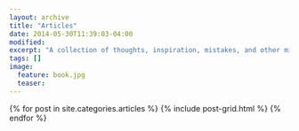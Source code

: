 ```yaml
---
layout: archive
title: "Articles"
date: 2014-05-30T11:39:03-04:00
modified:
excerpt: "A collection of thoughts, inspiration, mistakes, and other minutia."
tags: []
image:
  feature: book.jpg
  teaser:
---
```


<div class="tiles">
{% for post in site.categories.articles %}
  {% include post-grid.html %}
{% endfor %}
</div><!-- /.tiles -->